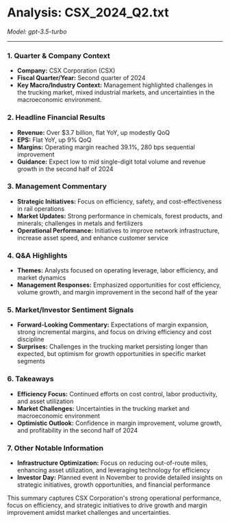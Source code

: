 # Analysis: CSX_2024_Q2.txt

*Model: gpt-3.5-turbo*

---

### 1. Quarter & Company Context
- **Company:** CSX Corporation (CSX)
- **Fiscal Quarter/Year:** Second quarter of 2024
- **Key Macro/Industry Context:** Management highlighted challenges in the trucking market, mixed industrial markets, and uncertainties in the macroeconomic environment.

### 2. Headline Financial Results
- **Revenue:** Over $3.7 billion, flat YoY, up modestly QoQ
- **EPS:** Flat YoY, up 9% QoQ
- **Margins:** Operating margin reached 39.1%, 280 bps sequential improvement
- **Guidance:** Expect low to mid single-digit total volume and revenue growth in the second half of 2024

### 3. Management Commentary
- **Strategic Initiatives:** Focus on efficiency, safety, and cost-effectiveness in rail operations
- **Market Updates:** Strong performance in chemicals, forest products, and minerals; challenges in metals and fertilizers
- **Operational Performance:** Initiatives to improve network infrastructure, increase asset speed, and enhance customer service

### 4. Q&A Highlights
- **Themes:** Analysts focused on operating leverage, labor efficiency, and market dynamics
- **Management Responses:** Emphasized opportunities for cost efficiency, volume growth, and margin improvement in the second half of the year

### 5. Market/Investor Sentiment Signals
- **Forward-Looking Commentary:** Expectations of margin expansion, strong incremental margins, and focus on driving efficiency and cost discipline
- **Surprises:** Challenges in the trucking market persisting longer than expected, but optimism for growth opportunities in specific market segments

### 6. Takeaways
- **Efficiency Focus:** Continued efforts on cost control, labor productivity, and asset utilization
- **Market Challenges:** Uncertainties in the trucking market and macroeconomic environment
- **Optimistic Outlook:** Confidence in margin improvement, volume growth, and profitability in the second half of 2024

### 7. Other Notable Information
- **Infrastructure Optimization:** Focus on reducing out-of-route miles, enhancing asset utilization, and leveraging technology for efficiency
- **Investor Day:** Planned event in November to provide detailed insights on strategic initiatives, growth opportunities, and financial performance

This summary captures CSX Corporation's strong operational performance, focus on efficiency, and strategic initiatives to drive growth and margin improvement amidst market challenges and uncertainties.